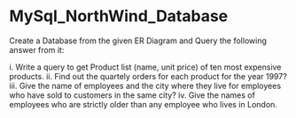 # MySql_NorthWind_Database



Create a Database from the given ER Diagram and Query the following answer from it:

  i. Write a query to get Product list (name, unit price) of ten most expensive products.
  ii. Find out the quartely orders for each product for the year 1997?
  iii. Give the name of employees and the city where they live for employees who have sold to customers in the same city?
  iv. Give the names of employees who are strictly older than any employee who lives in London.
